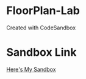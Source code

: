 # FloorPlan-Lab
Created with CodeSandbox

# Sandbox Link
[Here's My Sandbox](https://codesandbox.io/s/floorplan-lab-n669z?file=/src/styles.css "Here's My Sandbox")
